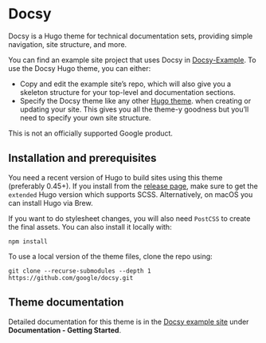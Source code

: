 # Docsy

Docsy is a Hugo theme for technical documentation sets, providing simple navigation, site structure, and more.

You can find an example site project that uses Docsy in [Docsy-Example](https://github.com/google/docsy-example). To use the Docsy Hugo theme, you can either:

* Copy and edit the example site’s repo, which will also give you a skeleton structure for your top-level and documentation sections.
* Specify the Docsy theme like any other [Hugo theme](https://gohugo.io/themes/installing-and-using-themes/).
 when creating or updating your site. This gives you all the theme-y goodness but you’ll need to specify your own site structure.

This is not an officially supported Google product.

## Installation and prerequisites

You need a recent version of Hugo to build sites using this theme (preferably 0.45+). If you install from the [release page](https://github.com/gohugoio/hugo/releases), make sure to get the `extended` Hugo version which supports SCSS. Alternatively, on macOS you can install Hugo via Brew.

If you want to do stylesheet changes, you will also need `PostCSS` to create the final assets. You can also install it locally with:

```
npm install
````

To use a local version of the theme files, clone the repo using:

```
git clone --recurse-submodules --depth 1 https://github.com/google/docsy.git
```

## Theme documentation

Detailed documentation for this theme is in the [Docsy example site](https://github.com/google/docsy-example) under **Documentation - Getting Started**.

